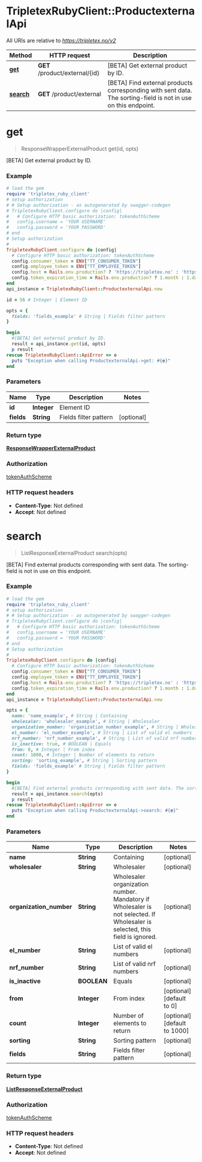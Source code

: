 # TripletexRubyClient::ProductexternalApi

All URIs are relative to *https://tripletex.no/v2*

Method | HTTP request | Description
------------- | ------------- | -------------
[**get**](ProductexternalApi.md#get) | **GET** /product/external/{id} | [BETA] Get external product by ID.
[**search**](ProductexternalApi.md#search) | **GET** /product/external | [BETA] Find external products corresponding with sent data. The sorting-field is not in use on this endpoint.


# **get**
> ResponseWrapperExternalProduct get(id, opts)

[BETA] Get external product by ID.



### Example
```ruby
# load the gem
require 'tripletex_ruby_client'
# setup authorization
# # Setup authorization - as autogenerated by swagger-codegen
# TripletexRubyClient.configure do |config|
#   # Configure HTTP basic authorization: tokenAuthScheme
#   config.username = 'YOUR USERNAME'
#   config.password = 'YOUR PASSWORD'
# end
# Setup authorization
# 
TripletexRubyClient.configure do |config|
  # Configure HTTP basic authorization: tokenAuthScheme
  config.consumer_token = ENV["TT_CONSUMER_TOKEN"]
  config.employee_token = ENV["TT_EMPLOYEE_TOKEN"]
  config.host = Rails.env.production? ? 'https://tripletex.no' : 'https://api.tripletex.io'
  config.token_expiration_time = Rails.env.production? ? 1.month : 1.day
end
api_instance = TripletexRubyClient::ProductexternalApi.new

id = 56 # Integer | Element ID

opts = { 
  fields: 'fields_example' # String | Fields filter pattern
}

begin
  #[BETA] Get external product by ID.
  result = api_instance.get(id, opts)
  p result
rescue TripletexRubyClient::ApiError => e
  puts "Exception when calling ProductexternalApi->get: #{e}"
end
```

### Parameters

Name | Type | Description  | Notes
------------- | ------------- | ------------- | -------------
 **id** | **Integer**| Element ID | 
 **fields** | **String**| Fields filter pattern | [optional] 

### Return type

[**ResponseWrapperExternalProduct**](ResponseWrapperExternalProduct.md)

### Authorization

[tokenAuthScheme](../README.md#tokenAuthScheme)

### HTTP request headers

 - **Content-Type**: Not defined
 - **Accept**: Not defined



# **search**
> ListResponseExternalProduct search(opts)

[BETA] Find external products corresponding with sent data. The sorting-field is not in use on this endpoint.



### Example
```ruby
# load the gem
require 'tripletex_ruby_client'
# setup authorization
# # Setup authorization - as autogenerated by swagger-codegen
# TripletexRubyClient.configure do |config|
#   # Configure HTTP basic authorization: tokenAuthScheme
#   config.username = 'YOUR USERNAME'
#   config.password = 'YOUR PASSWORD'
# end
# Setup authorization
# 
TripletexRubyClient.configure do |config|
  # Configure HTTP basic authorization: tokenAuthScheme
  config.consumer_token = ENV["TT_CONSUMER_TOKEN"]
  config.employee_token = ENV["TT_EMPLOYEE_TOKEN"]
  config.host = Rails.env.production? ? 'https://tripletex.no' : 'https://api.tripletex.io'
  config.token_expiration_time = Rails.env.production? ? 1.month : 1.day
end
api_instance = TripletexRubyClient::ProductexternalApi.new

opts = { 
  name: 'name_example', # String | Containing
  wholesaler: 'wholesaler_example', # String | Wholesaler
  organization_number: 'organization_number_example', # String | Wholesaler organization number. Mandatory if Wholesaler is not selected. If Wholesaler is selected, this field is ignored.
  el_number: 'el_number_example', # String | List of valid el numbers
  nrf_number: 'nrf_number_example', # String | List of valid nrf numbers
  is_inactive: true, # BOOLEAN | Equals
  from: 0, # Integer | From index
  count: 1000, # Integer | Number of elements to return
  sorting: 'sorting_example', # String | Sorting pattern
  fields: 'fields_example' # String | Fields filter pattern
}

begin
  #[BETA] Find external products corresponding with sent data. The sorting-field is not in use on this endpoint.
  result = api_instance.search(opts)
  p result
rescue TripletexRubyClient::ApiError => e
  puts "Exception when calling ProductexternalApi->search: #{e}"
end
```

### Parameters

Name | Type | Description  | Notes
------------- | ------------- | ------------- | -------------
 **name** | **String**| Containing | [optional] 
 **wholesaler** | **String**| Wholesaler | [optional] 
 **organization_number** | **String**| Wholesaler organization number. Mandatory if Wholesaler is not selected. If Wholesaler is selected, this field is ignored. | [optional] 
 **el_number** | **String**| List of valid el numbers | [optional] 
 **nrf_number** | **String**| List of valid nrf numbers | [optional] 
 **is_inactive** | **BOOLEAN**| Equals | [optional] 
 **from** | **Integer**| From index | [optional] [default to 0]
 **count** | **Integer**| Number of elements to return | [optional] [default to 1000]
 **sorting** | **String**| Sorting pattern | [optional] 
 **fields** | **String**| Fields filter pattern | [optional] 

### Return type

[**ListResponseExternalProduct**](ListResponseExternalProduct.md)

### Authorization

[tokenAuthScheme](../README.md#tokenAuthScheme)

### HTTP request headers

 - **Content-Type**: Not defined
 - **Accept**: Not defined



